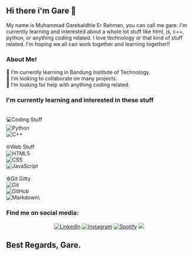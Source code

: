 ## Hi there i'm Gare 👋

My name is Muhammad Garebaldhie Er Rahman, you can call me gare. I'm currently learning and interested about a whole lot stuff like html, js, c++, python, or anything coding related. I love technology or that kind of stuff related. I'm hoping we all can work together and learning together!!

### About Me!

🌱 I’m currently learning in Bandung Institute of Technology.\
👯 I’m looking to collaborate on many projects.\
🤔 I’m looking for help with anything coding related.

### I'm currently learning and interested in these stuff
<br>💻Coding Stuff</br>
 ![Python](https://img.shields.io/badge/-Python-333333?style=flat&logo=python)\
 ![C++](https://img.shields.io/badge/-C++-333333?style=flat&logo=C%2B%2B&logoColor=00599C)\
<br>🌐Web Stuff</br>
 ![HTML5](https://img.shields.io/badge/-HTML5-333333?style=flat&logo=HTML5)\
 ![CSS](https://img.shields.io/badge/-CSS-333333?style=flat&logo=CSS3&logoColor=1572B6)\
 ![JavaScript](https://img.shields.io/badge/-JavaScript-333333?style=flat&logo=javascript)\
<br>⚙️Git Gitty</br> 
 ![Git](https://img.shields.io/badge/-Git-333333?style=flat&logo=git)\
 ![GitHub](https://img.shields.io/badge/-GitHub-333333?style=flat&logo=github)\
 ![Markdown](https://img.shields.io/badge/-Markdown-333333?style=flat&logo=markdown)\
### Find me on social media:

<div>
  <p align = "center">
<a href="https://www.linkedin.com/in/" target="_blank"><img src="https://img.shields.io/badge/LinkedIn-%230077B5.svg?&style=flat-square&logo=linkedin&logoColor=white" alt="LinkedIn"></a>
<a href="https://www.instagram.com/mgarebaldhie " target="_blank"><img src="https://img.shields.io/badge/Instagram-%23E4405F.svg?&style=flat-square&logo=instagram&logoColor=white" alt="Instagram"></a>
<a href="https://open.spotify.com/user/eragiare " target="_blank"><img src="https://img.shields.io/badge/Spotify-%231ED760.svg?&style=flat-square&logo=spotify&logoColor=white" alt="Spotify"></a>
<a href="mailto:mgarebaldhie80@gmail.com"><img src="https://img.shields.io/badge/-mgarebaldhie80@gmail.com-D14836?style=flat-square&logo=Gmail&logoColor=white"/></a>
  </p>

Best Regards, Gare.
---
